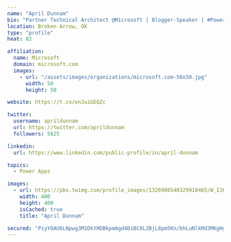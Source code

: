 ```yaml
---
name: "April Dunnam"
bio: "Partner Technical Architect @Microsoft | Blogger-Speaker | #PowerApps, #PowerAutomate, #Office365, #SharePoint | #WIT | #Karaoke Queen"
location: Broken Arrow, OK
type: "profile"
heat: 82

affiliation:
  name: Microsoft
  domain: microsoft.com
  images:
    - url: "/assets/images/organizations/microsoft.com-50x50.jpg"
      width: 50
      height: 50

website: https://t.co/enJuiGEQZc

twitter:
  username: aprildunnam
  url: https://twitter.com/aprildunnam
  followers: 5825

linkedin:
  url: https://www.linkedin.com/public-profile/in/april-dunnam

topics:
  - Power Apps

images:
  - url: https://pbs.twimg.com/profile_images/1326986540329918465/W_IJ6Ih2_400x400.jpg
    width: 400
    height: 400
    isCached: true
    title: "April Dunnam"

secured: "PiyYOAU6LNpwg3M1DkYHDBkpmAgd4DiBC0L2BjL8pm5Kn/bhLuNlkMd3MKgHg2DDx/RHwxiGi7LM5iVlS4uoIze6eHgMioKnY1djqLuc9jimvN0kjfC3thRP9PzGfGbhves7Ig8eKtUG9foi/G/5lODFA5GDhktHsxykPVInbl7cgeMYf/GfqE8GuJgfYJrDk0N9oFRpIF4rRe5Wrg3kJITW6RRgkRafJ7u84S/5+lIaa3nihvSYnZBELLCVCrpV4B3AvX/0nBRbn++5dSi+mLq3Rml2jlzI6tWYDJHsNRsSd8AneHXnJNTdrLgqZRjywK2h0/zV7sstUt4NFbp/fViEXaGPcwtAsR9Zt6EIrUhtTP8Ed2s7jew5wB1nAOEjNYapamsCiMDe08lgO7ryijj3L95n123PbExZ8hvrEBc=;uuU1F4QUa0S1bp2yv+vb5w=="
---
```


